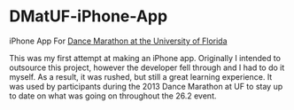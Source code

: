 DMatUF-iPhone-App
=================

iPhone App For [Dance Marathon at the University of Florida](http://floridadm.org)

This was my first attempt at making an iPhone app. Originally I intended to outsource this project, however the developer fell through and I had to do it myself. As a result, it was rushed, but still a great learning experience. It was used by participants during the 2013 Dance Marathon at UF to stay up to date on what was going on throughout the 26.2 event.
